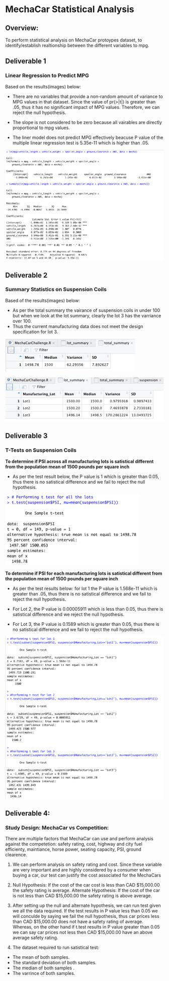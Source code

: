 # MechaCar Statistical Analysis

## Overview:

To perform statistical analysis on MechaCar protoypes dataset, to identify/establish realtionship between the different variables to mpg.

## Deliverable 1

### Linear Regression to Predict MPG

Based on the results(images) below:

- There are no variables that provide a non-random amount of variance to MPG values in that dataset. Since the value of pr(>|t|) is greater than .05, thus it has no significant impact of MPG values. Therefore, we can reject the null hypothesis. 

- The slope is not considered to be zero because all vairables are directly proportional to mpg values. 

- The liner model does not predict MPG effectively beacuse P value of the multiple linear regression test is 5.35e-11 which is higher than .05. 

![](https://github.com/YuvrajT/MechaCar_Statistical_Analysis/blob/main/Resources/lm.png)

## Deliverable 2

### Summary Statistics on Suspension Coils

Based of the results(images) below:

- As per the total summary the vairance of suspension coils in under 100 but when we look at the lot summary, clearly the lot 3 has the varriance over 100. 
- Thus the current manufacturing data does not meet the design specification for lot 3. 

![](https://github.com/YuvrajT/MechaCar_Statistical_Analysis/blob/main/Resources/total_summary.png)

![](https://github.com/YuvrajT/MechaCar_Statistical_Analysis/blob/main/Resources/lot_summary.png)

## Deliverable 3

### T-Tests on Suspension Coils

**To determine if PSI across all manufacturing lots is satistical different from the population mean of 1500 pounds per square inch**

- As per the test result below, the P value is 1 which is greater than 0.05, thus there is no satistical difference and we fail to reject the null hypothesis. 

![](https://github.com/YuvrajT/MechaCar_Statistical_Analysis/blob/main/Resources/all_lots.png)

**To determine if PSI for each manufacturing lots is satistical different from the population mean of 1500 pounds per square inch**

- As per the test results below: for lot 1 the P value is 1.568e-11 which is greater than .05, thus there is no satistical difference and we fail to reject the null hypothesis. 

- For Lot 2, the P value is 0.00005911 which is less than 0.05, thus there is satistical difference and we reject the null hypothesis. 

- For Lot 3, the P value is 0.1589 which is greater than 0.05, thus there is no satistical difference and we fail to reject the null hypothesis. 

![](https://github.com/YuvrajT/MechaCar_Statistical_Analysis/blob/main/Resources/each_lot.png)

## Deliverable 4:

### Study Design: MechaCar vs Competition:

There are multiple factors that MechaCar can use and perform analysis against the competetion: safety rating, cost, highway and city fuel efficienty, maintiance, horse power, seating capacity, PSI, ground clearence. 

1. We can perform analysis on safety rating and cost. Since these variable are very important and are highly considered by a consumer when buying a car, our test can justify the cost associated for the MechaCars

2. Null Hypothesis: If the cost of the car cost is less than  CAD $15,000.00 the safety rating is average.
Alternate Hypothesis: If the cost of the car is not less than CAD $15,000.00 the safety rating is above average.

3. After setting up the null and alternate hypothesis, we can run test given we all the data required. If the test results in P value less than 0.05 we will conculde by saying we fail the null hypothesis, thus car prices less than CAD $15,000.00 does not have a safety rating of average. Whereas, on the other hand if t.test results in P value greater than 0.05 we can say car prices not less then CAD $15,000.00 have an above average safety rating. 

4. The dataset required to run satistical test: 

- The mean of both samples.
- The standard deviation of both samples.
- The median of both samples .
- The varrince of both samples. 
 
